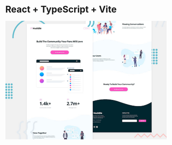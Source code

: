 # React + TypeScript + Vite

![Design preview for the FAQ accordion coding challenge](./public/design/desktop-preview.jpg)
